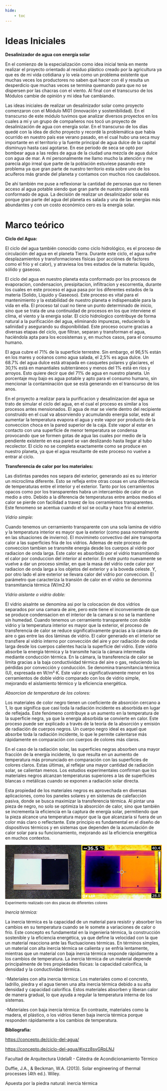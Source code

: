 ```yaml
---
hide:
    - toc
---
```


# Ideas Iniciales

<strong>Desalinizador de agua con energía solar</strong>


En el comienzo de la especialización como idea inicial tenía en mente realizar el proyecto orientado al residuo plástico creado por la agricultura ya que es de mi vida cotidiana y lo veía como un problema existente que muchas veces los productores no saben qué hacer con él y resulta un desperdicio que muchas veces se termina quemando para que no se dispersen por las chacras con el viento.
Al final con el transcurso de los Módulos cambie de opinión y mi idea fue cambiando. 

Las ideas iniciales de realizar un desalinizador solar como proyecto comenzaron con el Módulo MI01 (innovación y sostenibilidad).
En el transcurso de este módulo tuvimos que analizar diversos proyectos en los cuales a mí y un grupo de compañeros nos tocó un proyecto de desalinización de agua con energía solar. 
En el transcurso de los días quedé con la idea de dicho proyecto y recordé la problemática que había ocurrido en nuestro país ese verano pasado, en el cual hubo una seca muy importante en el territorio y la fuente principal de agua dulce de la capital disminuyo hasta casi agotarse. En ese periodo de seca se optó por bombear agua a las redes de agua de la ciudad una mezcla de agua dulce con agua de mar.
A mí personalmente me llamo mucho la atención y me parecía algo irreal que parte de la población estuviese pasando este problema ya que gran parte de nuestro territorio esta sobre uno de los acuíferos más grande del planeta y contamos con muchos ríos caudalosos.  

De ahí también me puse a reflexionar la cantidad de personas que no tienen acceso al agua potable siendo que gran parte de nuestro planeta está conformado de agua.
La decisión de realizar un desalinizador solar es porque gran parte del agua del planeta es salada y una de las energías más abundantes y con un costo económico cero es la energía solar. 


# Marco teórico


<strong>Ciclo del Agua:</strong>

El ciclo del agua también conocido como ciclo hidrológico, es el proceso de circulación del agua en el planeta Tierra. Durante este ciclo, el agua sufre desplazamientos y transformaciones físicas (por acciónes de factores como el frío y el calor), y atraviesa los tres estados de la materia: líquido, sólido y gaseoso.

El ciclo del agua en nuestro planeta esta conformado por los procesos de evaporacion, condensacion, presipitacion, infiltracion y escorrentia, durante los cuales en este proceso el agua pasa por los diferentes estados de la materia (Solido, Liquido y Gaseoso).
Este proceso es vital para el mantenimiento y la estabilidad de nuestro planeta e indispensable para la vida en ella.
El proceso tal cual no tiene un punto determinado de inicio, sino que se trata de una continuidad de procesos en los que interviene el clima, el viento y la energia solar.
El ciclo hidrologico contribuye de forma natural a la purificación del agua, eliminando impurezas, reduciendo la salinidad y asegurando su disponibilidad. Este proceso ocurre gracias a diversas etapas del ciclo, que filtran, separan y transforman el agua, haciéndola apta para los ecosistemas y, en muchos casos, para el consumo humano.

El agua cubre el 71% de la superficie terrestre. Sin embargo, el 96,5% están en los mares y océanos como agua salada, el 2,5% es agua dulce. Un 68.7% del agua dulce está atrapada en casquetes polares y glaciares, el 30,1% está en manantiales subterráneos y menos del 1% está en ríos y arroyos.
Esto quiere decir que del 71% de agua en nuestro planeta. Un porcentaje muy bajo es agua potable y apto para el consumo humano, sin mencionar la contaminación que se está generando en el transcurso de los anos.

En el proyecto a realizar para la purificacion y desalinizacion del agua se trato de simular el ciclo del agua, en el cual el proceso es similar a los procesos antes mensionados. 
El agua de mar se vierte dentro del recipiente construido en el cual va absorviendo y acumulando energia solar, este al aumentar la temperatura evapora el agua y este vapor por producto de la conveccion choca en la pared superior de la caja. 
Este vapor al estar en contacto con una superficie de menor temperatura se condensa provocando que se formen gotas de agua las cuales por medio de la pendiente existente en esa pared se van deslizando hasta llegar al tubo recolector.
El ciclo no se completa exactamente como se produce en nuestro planeta, ya que el agua resultante de este proceso no vuelve a entrar al ciclo.


<strong>Transferencia de calor por los materiales:</strong>

Las distintas paredes nos separa del exterior, generando asi es su interior un microclima diferente. Esto se refleja entre otras cosas en una difernecia de temperaturas entre el interior y el exterior. Tanto por los cerramientos opacos como por los transparentes habra un intercambio de calor de un medio a otro. Debido a la diferencia de temperaturas entre ambos medios el calor se pierde con facilidad a travez de los cerramientos transparentes. Este fenomeno se acentua cuando el sol se oculta y hace frio al exterior.


<em>Vidrio simple:</em>

Cuando tenemos un cerramiento transparente con una sola lamina de vidrio y la temperatura interior es mayor que la exterior (como pasa normalmente en las situaciones de invierno). El movimineto convectivo del aire transporta calor a las superficies fria de los vidrios. Ademas de este proceso de conveccion tambien se transmite energia desde los cuerpos al vidrio por radiacion de onda larga. Este calor es absorbido por el vidrio transmitiendo el calor por conduccion del interior al exterior. En este punto nuevamente se vuelve a dar un proceso similar, en que la masa del vidrio cede calor por radiacion de onda larga a los objetos del exterior y a la boveda celeste. Y, por otro lado el aire exterior se llevara calor del vidrio por conveccion.
El parámetro que caracteriza la transión de calor en el vidrio se denomina transmitancia térmica (W/m2.K)


<em>Vidrio aislante o vidrio doble:</em>

El vidrio aisalnte se denomina asi por la colocacion de dos vidrios separados por una camara de aire, pero este tiene el inconveniente de que se produce condensacion en el interior de la camara si no se la mantiene sin humedad.
Cuando tenemos un cerramiento transparente con doble vidrio y la temperatura interior es mayor que la exterior, el proceso de transferencia de calor se reduce significativamente gracias a la cámara de aire o gas entre las dos láminas de vidrio.
El calor generado en el interior se transfiere al vidrio interno por convección del aire y por radiación de onda larga desde los cuerpos calientes hacia la superficie del vidrio. Este vidrio absorbe la energía térmica y la transmite hacia la cámara intermedia mediante conducción térmica.
En la cámara, la transferencia de calor se limita gracias a la baja conductividad térmica del aire o gas, reduciendo las pérdidas por convección y conducción. 
Se denomina transmitancia térmica (U), expresada en W/m²·K. Este valor es significativamente menor en los cerramientos de doble vidrio comparado con los de vidrio simple, mejorando el aislamiento térmico y la eficiencia energética.


<em>Absorcion de temperatura de los colores:</em>

Los materiales de color negro tienen un coeficiente de absorción cercano a 1, lo que significa que casi toda la radiación incidente es absorbida en lugar de reflejada. Este fenómeno contribuye a un aumento en la temperatura de la superficie negra, ya que la energía absorbida se convierte en calor. Este proceso puede ser explicado a través de la teoría de la absorción y emisión de radiación de cuerpos negros. Un cuerpo negro ideal es aquel que absorbe toda la radiación incidente, lo que le permite calentarse más rápidamente en comparación con cuerpos de colores más claros.

En el caso de la radiación solar, las superficies negras absorben una mayor fracción de la energía incidente, lo que resulta en un aumento de temperatura más pronunciado en comparación con las superficies de colores claros. Estas últimas, al reflejar una mayor cantidad de radiación solar, se calientan menos. Los estudios experimentales confirman que los materiales negros alcanzan temperaturas superiores a las de superficies blancas o metálicas cuando se exponen a radiación solar directa.

Esta propiedad de los materiales negros es aprovechada en diversas aplicaciones, como los paneles solares y en sistemas de calefacción pasiva, donde se busca maximizar la transferencia térmica. Al pintar una pieza de negro, no solo se optimiza la absorción de calor, sino que también se incrementa la eficiencia en la captura de energía solar, permitiendo que la pieza alcance una temperatura mayor que la que alcanzaría si fuera de un color más claro o reflectante. Este principio es fundamental en el diseño de dispositivos térmicos y en sistemas que dependen de la acumulación de calor solar para su funcionamiento, mejorando así la eficiencia energética en muchos contextos.

![](../images/Proyecto/Placa/placaspaint.PNG)
<small>Experimento realizado con dos placas de diferentes colores</small>

<em>Inercia térmica:</em>


La inercia térmica es la capacidad de un material para resistir y absorber los cambios en su temperatura cuando se le somete a variaciones de calor o frío. Este concepto es fundamental en la ingeniería térmica, la construcción sostenible y la eficiencia energética, ya que define la velocidad con la que un material reacciona ante las fluctuaciones térmicas. En términos simples, un material con alta inercia térmica se calienta y se enfría lentamente, mientras que un material con baja inercia térmica responde rápidamente a los cambios de temperatura.
La inercia térmica de un material depende principalmente de tres propiedades físicas: la capacidad calorífica, la densidad y la conductividad térmica.

-Materiales con alta inercia térmica: Los materiales como el concreto, ladrillo, piedra y el agua tienen una alta inercia térmica debido a su alta densidad y capacidad calorífica. Estos materiales absorben y liberan calor de manera gradual, lo que ayuda a regular la temperatura interna de los sistemas.

-Materiales con baja inercia térmica: En contraste, materiales como la madera, el plástico, o los vidrios tienen baja inercia térmica porque responden rápidamente a los cambios de temperatura.


<strong>Bibliografia:</Strong>

https://concepto.de/ciclo-del-agua/

https://concepto.de/ciclo-del-agua/#ixzz8syGRpLNJ

Facultad de Arquitectura UdelaR - Cátedra de Acondicionamiento Térmico

Duffie, J.A., & Beckman, W.A. (2013). Solar engineering of thermal processes (4th ed.). Wiley.

Apuesta por la piedra natural: inercia térmica